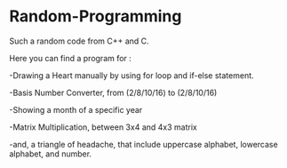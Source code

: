 # Random-Programming
Such a random code from C++ and C.

Here you can find a program for :

-Drawing a Heart manually by using for loop and if-else statement.

-Basis Number Converter, from (2/8/10/16) to (2/8/10/16)

-Showing a month of a specific year

-Matrix Multiplication, between 3x4 and 4x3 matrix

-and, a triangle of headache, that include uppercase alphabet, lowercase alphabet, and number.
